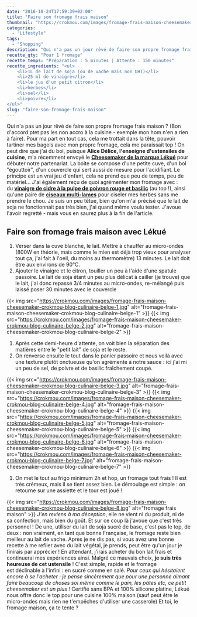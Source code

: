 ```yaml
---
date: "2016-10-24T17:59:39+02:00"
title: "Faire son fromage frais maison"
thumbnail: "https://crokmou.com/images/fromage-frais-maison-cheesemaker-crokmou-blog-culinaire-belge.jpg"
categories:
  - "Lifestyle"
tags:
  - "Shopping"
description: "Qui n'a pas un jour rêvé de faire son propre fromage frais maison ? Alice Délice... m'a récemment envoyé le Cheesemaker de la marque Lékué..."
recette_qty: "Pour 1 fromage"
recette_temps: "Préparation : 5 minutes | Attente : 150 minutes"
recette_ingredients: "<ul>
 	<li>1L de lait de soja (ou de vache mais non UHT)</li>
 	<li>25 ml de vinaigre</li>
 	<li>le jus d'un petit citron</li>
 	<li>herbes</li>
 	<li>sel</li>
 	<li>poivre</li>
</ul>"
slug: "faire-son-fromage-frais-maison"
---
```


Qui n'a pas un jour rêvé de faire son propre fromage frais maison ? (Bon d'accord ptet pas les non accro à la cuisine - exemple mon hom n'en a rien à faire). Pour ma part en tout cas, cela me trottait dans la tête, pouvoir tartiner mes bagels avec mon propre fromage, cela me paraissait top ! On peut dire que j'ai du bol, puisque **Alice Délice, l'enseigne d'ustensiles de cuisine**, m'a récemment envoyé le **[Cheesemaker de la marque Lékué](https://www.alicedelice.com/cuisson/kit-fromage-frais-livret-de-recette-1016444.html)** pour débuter notre partenariat. La boite se compose d'une petite cuve, d'un bol "égouttoir", d'un couvercle qui sert aussi de mesure pour l'acidifiant. Le principe est un vrai jeu d'enfant, cela ne prend que peu de temps, peu de matériel... J'ai également reçu de quoi agrémenter mon fromage avec : du **[vinaigre de cidre à la pulpe de poivron rouge et basilic](https://www.alicedelice.com/huile/vinaigre-de-cidre-a-la-pulpe-de-poivron-rouge-et-basilic-1016694.html)** (au top !), ainsi qu'une paire de **[ciseaux multi-lames](https://www.alicedelice.com/ciseaux-de-cuisine/ciseaux-a-herbes-1014616.html)** pour ciseler mes herbes sans me prendre le chou. Je suis un peu têtue, bien qu'on m'ai précisé que le lait de soja ne fonctionnait pas très bien, j'ai quand même voulu tester. J'avoue l'avoir regretté - mais vous en saurez plus à la fin de l'article.

## Faire son fromage frais maison avec Lékué 

1.  Verser dans la cuve blanche, le lait. Mettre à chauffer au micro-ondes (800W en théorie, mais comme le mien est déjà trop vieux pour analyser tout ça, j'ai fait à l'oeil, du moins au thermomètre) 13 minutes. Le lait doit être aux environs de 90°C.
2.  Ajouter le vinaigre et le citron, touiller un peu à l'aide d'une spatule passoire. Le lait de soja étant un peu plus délicat à cailler (je trouve) que le lait, j'ai donc repassé 3/4 minutes au micro-ondes, re-mélangé puis laissé poser 30 minutes avec le couvercle

{{< img src="https://crokmou.com/images/fromage-frais-maison-cheesemaker-crokmou-blog-culinaire-belge-1.jpg" alt="fromage-frais-maison-cheesemaker-crokmou-blog-culinaire-belge-1" >}} {{< img src="https://crokmou.com/images/fromage-frais-maison-cheesemaker-crokmou-blog-culinaire-belge-2.jpg" alt="fromage-frais-maison-cheesemaker-crokmou-blog-culinaire-belge-2" >}}

1.  Après cette demi-heure d'attente, on voit bien la séparation des matières entre le "petit lait" de soja et le reste.
2.  On renverse ensuite le tout dans le panier passoire et nous voilà avec une texture plutôt onctueuse qu'on agrémente à notre sauce : ici j'ai mi un peu de sel, de poivre et de basilic fraîchement coupé.

{{< img src="https://crokmou.com/images/fromage-frais-maison-cheesemaker-crokmou-blog-culinaire-belge-3.jpg" alt="fromage-frais-maison-cheesemaker-crokmou-blog-culinaire-belge-3" >}} {{< img src="https://crokmou.com/images/fromage-frais-maison-cheesemaker-crokmou-blog-culinaire-belge-4.jpg" alt="fromage-frais-maison-cheesemaker-crokmou-blog-culinaire-belge-4" >}} {{< img src="https://crokmou.com/images/fromage-frais-maison-cheesemaker-crokmou-blog-culinaire-belge-5.jpg" alt="fromage-frais-maison-cheesemaker-crokmou-blog-culinaire-belge-5" >}} {{< img src="https://crokmou.com/images/fromage-frais-maison-cheesemaker-crokmou-blog-culinaire-belge-6.jpg" alt="fromage-frais-maison-cheesemaker-crokmou-blog-culinaire-belge-6" >}} {{< img src="https://crokmou.com/images/fromage-frais-maison-cheesemaker-crokmou-blog-culinaire-belge-7.jpg" alt="fromage-frais-maison-cheesemaker-crokmou-blog-culinaire-belge-7" >}}

1.  On met le tout au frigo minimum 2h et hop, un fromage tout frais ! Il est très crémeux, mais il se tient assez bien. Le démoulage est simple : on retourne sur une assiette et le tour est joué !

{{< img src="https://crokmou.com/images/fromage-frais-maison-cheesemaker-crokmou-blog-culinaire-belge-8.jpg" alt="fromage frais maison" >}} _J'en reviens à ma déception_, elle ne vient ni du produit, ni de sa confection, mais bien du goût. Et sur ce coup là j'avoue que c'est très personnel ! De une, utiliser du lait de soja sucré de base, c'est pas le top, de deux : non vraiment, en tant que bonne Française, le fromage reste bien meilleur au lait de vache. Après je ne dis pas, si vous avez une bonne recette à me refiler avec du lait végétal, je prends, peut être qu'un jour je finirais par apprécier ! En attendant, j'irais acheter du bon lait frais et continuerai mes expériences ainsi. Malgré ce mauvais choix, **je suis très heureuse de cet ustensile** ! C'est simple, rapide et le fromage est déclinable à l'infini : en sucré comme en salé. _Pour ceux qui hésitaient encore à se l'acheter : je pense sincèrement que pour une personne aimant faire beaucoup de choses soi même comme le pain, les pâtes etc, ce petit cheesemaker est un plus !_ Certifié sans BPA et 100% silicone platine, Lékué nous offre donc le top pour une cuisine 100% maison (sauf peut être le micro-ondes mais rien ne t'empêches d'utiliser une casserole) Et toi, le fromage maison, ça te tente ?